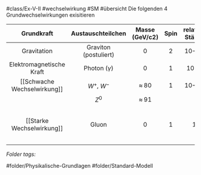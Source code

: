 #class/Ex-V-II #wechselwirkung #SM #übersicht
Die folgenden 4 Grundwechselwirkungen exisitieren

|        Grundkraft         |   Austauschteilchen    | Masse (GeV/c2)  | Spin  | relative Stärke  | Reichweite (m)  |                      Ladung                      |
|:-------------------------:|:----------------------:|:---------------:|:-----:|:----------------:|:---------------:|:------------------------------------------------:|
| Gravitation               | Graviton (postuliert)  | 0               | 2     |      10−41       |        ∞        | Masse                                            |
| Elektromagnetische Kraft  | Photon ($\gamma$)                 | 0               | 1     |       10−2       |        ∞        | elektrische Ladung                               |
| [[Schwache Wechselwirkung]]   | $W^+$, $W^−$                | ≈ 80            | 1     |      10−15       |     < 10−17     | nicht definierbar                                |
|                           | $Z^0$                     | ≈ 91            |       |                  |                 |                                                  |
| [[Starke Wechselwirkung]]     | Gluon                  | 0               | 1     |        1         |     ≈ 10−15     | starke Ladung,  charakterisiert durch [[Farbladung]] 



 *Folder tags:*

#folder/Physikalische-Grundlagen #folder/Standard-Modell